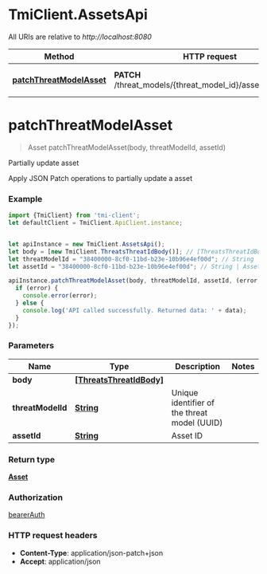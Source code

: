 # TmiClient.AssetsApi

All URIs are relative to *http://localhost:8080*

Method | HTTP request | Description
------------- | ------------- | -------------
[**patchThreatModelAsset**](AssetsApi.md#patchThreatModelAsset) | **PATCH** /threat_models/{threat_model_id}/assets/{asset_id} | Partially update asset

<a name="patchThreatModelAsset"></a>
# **patchThreatModelAsset**
> Asset patchThreatModelAsset(body, threatModelId, assetId)

Partially update asset

Apply JSON Patch operations to partially update a asset

### Example
```javascript
import {TmiClient} from 'tmi-client';
let defaultClient = TmiClient.ApiClient.instance;


let apiInstance = new TmiClient.AssetsApi();
let body = [new TmiClient.ThreatsThreatIdBody()]; // [ThreatsThreatIdBody] | 
let threatModelId = "38400000-8cf0-11bd-b23e-10b96e4ef00d"; // String | Unique identifier of the threat model (UUID)
let assetId = "38400000-8cf0-11bd-b23e-10b96e4ef00d"; // String | Asset ID

apiInstance.patchThreatModelAsset(body, threatModelId, assetId, (error, data, response) => {
  if (error) {
    console.error(error);
  } else {
    console.log('API called successfully. Returned data: ' + data);
  }
});
```

### Parameters

Name | Type | Description  | Notes
------------- | ------------- | ------------- | -------------
 **body** | [**[ThreatsThreatIdBody]**](ThreatsThreatIdBody.md)|  | 
 **threatModelId** | [**String**](.md)| Unique identifier of the threat model (UUID) | 
 **assetId** | [**String**](.md)| Asset ID | 

### Return type

[**Asset**](Asset.md)

### Authorization

[bearerAuth](../README.md#bearerAuth)

### HTTP request headers

 - **Content-Type**: application/json-patch+json
 - **Accept**: application/json

